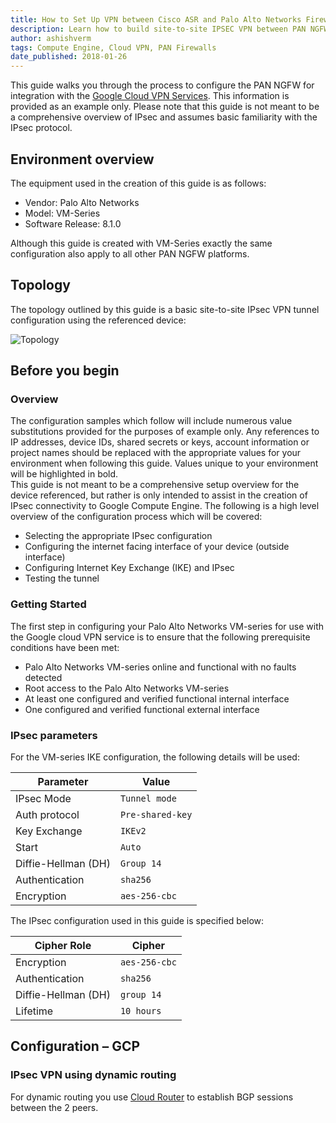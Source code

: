 ```yaml
---
title: How to Set Up VPN between Cisco ASR and Palo Alto Networks Firewall.
description: Learn how to build site-to-site IPSEC VPN between PAN NGFW and Cloud VPN.
author: ashishverm
tags: Compute Engine, Cloud VPN, PAN Firewalls
date_published: 2018-01-26
---
```


This guide walks you through the process to configure the PAN NGFW for
integration with the [Google Cloud VPN Services][cloud_vpn]. This information is
provided as an example only. Please note that this guide is not meant to be a
comprehensive overview of IPsec and assumes basic familiarity with the IPsec
protocol.

[cloud_vpn]: https://cloud.google.com/compute/docs/vpn/overview

## Environment overview

The equipment used in the creation of this guide is as follows:

* Vendor: Palo Alto Networks
* Model: VM-Series
* Software Release: 8.1.0

Although this guide is created with VM-Series exactly the same configuration
also apply to all other PAN NGFW platforms.

## Topology

The topology outlined by this guide is a basic site-to-site IPsec VPN tunnel
configuration using the referenced device:

![Topology](gcp-pan-topology.jpg)

## Before you begin

### Overview

The configuration samples which follow will include numerous value substitutions 
provided for the purposes of example only.  Any references to IP addresses, device IDs,
shared secrets or keys, account information or project names should be replaced with 
the appropriate values for your environment when following this guide.  Values unique 
to your environment will be highlighted in bold.  
This guide is not meant to be a comprehensive setup overview for the device referenced,
but rather is only intended to assist in the creation of IPsec connectivity to Google 
Compute Engine. The following is a high level overview of the configuration process which
will be covered:

* Selecting the appropriate IPsec configuration
* Configuring the internet facing interface of your device (outside interface)
* Configuring Internet Key Exchange (IKE) and IPsec
* Testing the tunnel

### Getting Started

The first step in configuring your Palo Alto Networks VM-series for use with the Google cloud
VPN service is to ensure that the following prerequisite conditions have been met:  

* Palo Alto Networks VM-series online and functional with no faults detected
* Root access to the Palo Alto Networks VM-series
* At least one configured and verified functional internal interface
* One configured and verified functional external interface

### IPsec parameters

For the VM-series IKE configuration, the following details will be used:

|Parameter | Value|
--------- |  -----
|IPsec Mode | `Tunnel mode` |
|Auth protocol | `Pre-shared-key` |
|Key Exchange | `IKEv2` |
|Start | `Auto` |
|Diffie-Hellman (DH) | `Group 14` |
|Authentication | `sha256` |
|Encryption | `aes-256-cbc` |

The IPsec configuration used in this guide is specified below:

| Cipher Role | Cipher |
| ------------| -------|
| Encryption | `aes-256-cbc` |
| Authentication | `sha256` |
| Diffie-Hellman (DH) | `group 14` |
| Lifetime | `10 hours` |

## Configuration – GCP

### IPsec VPN using dynamic routing

For dynamic routing you use [Cloud Router](https://cloud.google.com/router/docs/concepts/overview)
to establish BGP sessions between the 2 peers.
